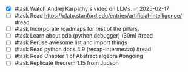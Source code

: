 - [x] #task Watch Andrej Karpathy's video on LLMs. ✅ 2025-02-17
- [ ] #task Read https://plato.stanford.edu/entries/artificial-intelligence/ #read
- [ ] #task Incorporate roadmaps for rest of the pillars.
- [ ] #task Learn about pdb (python debugger) (30m) #read
- [ ] #task Peruse awesome list and import things
- [ ] #task Read python docs 4.9 (recap-intermezzo) #read
- [ ] #task Read Chapter 1 of Abstract algebra #ongoing
- [ ] #task Replicate theorem 1.15 from Judson